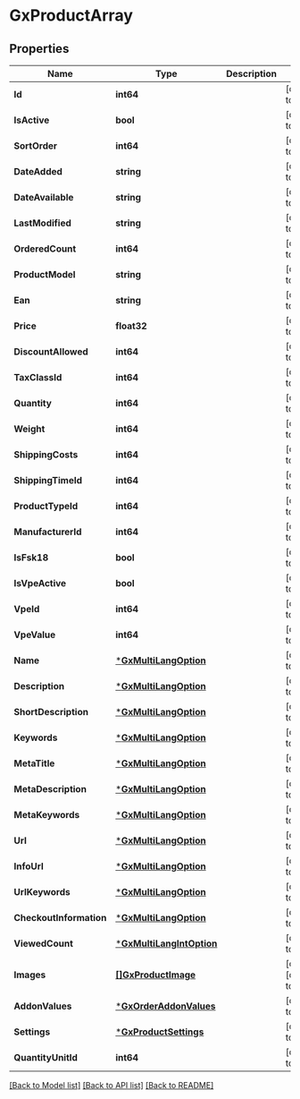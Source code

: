 # GxProductArray

## Properties
Name | Type | Description | Notes
------------ | ------------- | ------------- | -------------
**Id** | **int64** |  | [default to null]
**IsActive** | **bool** |  | [default to null]
**SortOrder** | **int64** |  | [default to null]
**DateAdded** | **string** |  | [default to null]
**DateAvailable** | **string** |  | [default to null]
**LastModified** | **string** |  | [default to null]
**OrderedCount** | **int64** |  | [default to null]
**ProductModel** | **string** |  | [default to null]
**Ean** | **string** |  | [default to null]
**Price** | **float32** |  | [default to null]
**DiscountAllowed** | **int64** |  | [default to null]
**TaxClassId** | **int64** |  | [default to null]
**Quantity** | **int64** |  | [default to null]
**Weight** | **int64** |  | [default to null]
**ShippingCosts** | **int64** |  | [default to null]
**ShippingTimeId** | **int64** |  | [default to null]
**ProductTypeId** | **int64** |  | [default to null]
**ManufacturerId** | **int64** |  | [default to null]
**IsFsk18** | **bool** |  | [default to null]
**IsVpeActive** | **bool** |  | [default to null]
**VpeId** | **int64** |  | [default to null]
**VpeValue** | **int64** |  | [default to null]
**Name** | [***GxMultiLangOption**](GXMultiLangOption.md) |  | [default to null]
**Description** | [***GxMultiLangOption**](GXMultiLangOption.md) |  | [default to null]
**ShortDescription** | [***GxMultiLangOption**](GXMultiLangOption.md) |  | [default to null]
**Keywords** | [***GxMultiLangOption**](GXMultiLangOption.md) |  | [default to null]
**MetaTitle** | [***GxMultiLangOption**](GXMultiLangOption.md) |  | [default to null]
**MetaDescription** | [***GxMultiLangOption**](GXMultiLangOption.md) |  | [default to null]
**MetaKeywords** | [***GxMultiLangOption**](GXMultiLangOption.md) |  | [default to null]
**Url** | [***GxMultiLangOption**](GXMultiLangOption.md) |  | [default to null]
**InfoUrl** | [***GxMultiLangOption**](GXMultiLangOption.md) |  | [default to null]
**UrlKeywords** | [***GxMultiLangOption**](GXMultiLangOption.md) |  | [default to null]
**CheckoutInformation** | [***GxMultiLangOption**](GXMultiLangOption.md) |  | [default to null]
**ViewedCount** | [***GxMultiLangIntOption**](GXMultiLangIntOption.md) |  | [default to null]
**Images** | [**[]GxProductImage**](GXProductImage.md) |  | [optional] [default to null]
**AddonValues** | [***GxOrderAddonValues**](GXOrderAddonValues.md) |  | [default to null]
**Settings** | [***GxProductSettings**](GXProductSettings.md) |  | [default to null]
**QuantityUnitId** | **int64** |  | [default to null]

[[Back to Model list]](../README.md#documentation-for-models) [[Back to API list]](../README.md#documentation-for-api-endpoints) [[Back to README]](../README.md)

